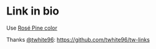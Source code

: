 # Link in bio

Use [Rosé Pine color](https://rosepinetheme.com/)

Thanks [@twhite96](https://github.com/twhite96): <https://github.com/twhite96/tw-links>
